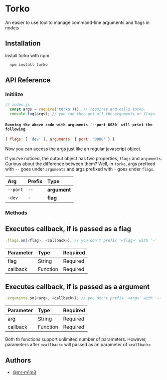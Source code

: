 
# Torko
An easier to use tool to manage command-line arguments and flags in nodejs


## Installation

Install torko with npm

```bash
  npm install torko
```
    
## API Reference

### Initilize

```javascript
// index.js
  const args = require('torko')(); // requires and calls torko.
  console.log(args); // you can then get all the arguments or flags.
```
#### `Running the above code with arguments '--port 8080' will print the following`

```javascript
{ flags: [ 'dev' ], arguments: { port: '8080' } }
```

Now you can access the args just like an regular javascript object.

If you've noticed, the output object has two properties, `flags` and `arguments`. Curious about
the difference between them? Well, in `torko`, args prefixed with `--` goes under `arguments` and args 
prefixed with `-` goes under `flags`.

| Arg | Prefix    | Type                       |
| :-------- | :------- | :-------------------------------- |
| `--port`  | `--` | **argument** |
| `-dev`    | `-` | **flag** |

### Methods

## Executes callback, if <flag> is passed as a flag
```javascript
.flags.on(<flag>, <callback>); // you don't prefix '<flag>' with '-'
```
| Parameter | Type     | Required |
| :---------|:---------|:---------|
|flag       | String   | Required |
|callback   | Function | Required |

## Executes callback, if <arg> is passed as a argument
```javascript
.arguments.on(<arg>, <callback>); // you don't prefix '<arg>' with '--'
```
| Parameter | Type     | Required |
| :---------|:---------|:---------|
|arg       | String   | Required |
|callback   | Function | Required |

Both th functions support unlimited number of parameters. However, parameters after `<callback>`
will passed as an parameter of `<callback>`


## Authors

- [@mr-m1m3](https://www.github.com/mr-m1m3)

